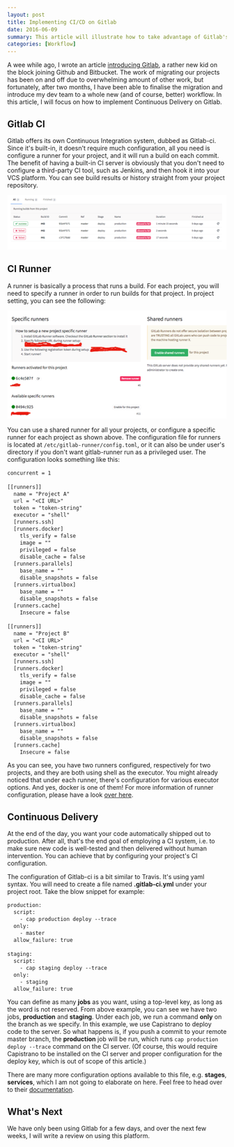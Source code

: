 ```yaml
---
layout: post
title: Implementing CI/CD on Gitlab
date: 2016-06-09
summary: This article will illustrate how to take advantage of Gitlab's built-in continuous integration server to implement continuous delivery for your projects.
categories: [Workflow]
---
```


A wee while ago, I wrote an article [introducing Gitlab](/posts/install-gitlab-ce-on-ubuntu-14-04/), a rather new kid on the block joining Github and Bitbucket. The work of migrating our projects has been on and off due to overwhelming amount of other work, but fortunately, after two months, I have been able to finalise the migration and introduce my dev team to a whole new (and of course, better) workflow. In this article, I will focus on how to implement Continuous Delivery on Gitlab.

## Gitlab CI
Gitlab offers its own Continuous Integration system, dubbed as Gitlab-ci. Since it's built-in, it doesn't require much configuration, all you need is configure a runner for your project, and it will run a build on each commit. The benefit of having a built-in CI server is obviously that you don't need to configure a third-party CI tool, such as Jenkins, and then hook it into your VCS platform. You can see build results or history straight from your project repository.

<img src="/images/build-history.png">

## CI Runner
A runner is basically a process that runs a build. For each project, you will need to specify a runner in order to run builds for that project. In project setting, you can see the following:

<img src="/images/runner.png">

You can use a shared runner for all your projects, or configure a specific runner for each project as shown above. The configuration file for runners is located at `/etc/gitlab-runner/config.toml`, or it can also be under user's directory if you don't want gitlab-runner run as a privileged user. The configuration looks something like this:

~~~
concurrent = 1

[[runners]]
  name = "Project A"
  url = "<CI URL>"
  token = "token-string"
  executor = "shell"
  [runners.ssh]
  [runners.docker]
    tls_verify = false
    image = ""
    privileged = false
    disable_cache = false
  [runners.parallels]
    base_name = ""
    disable_snapshots = false
  [runners.virtualbox]
    base_name = ""
    disable_snapshots = false
  [runners.cache]
    Insecure = false

[[runners]]
  name = "Project B"
  url = "<CI URL>"
  token = "token-string"
  executor = "shell"
  [runners.ssh]
  [runners.docker]
    tls_verify = false
    image = ""
    privileged = false
    disable_cache = false
  [runners.parallels]
    base_name = ""
    disable_snapshots = false
  [runners.virtualbox]
    base_name = ""
    disable_snapshots = false
  [runners.cache]
    Insecure = false
~~~

As you can see, you have two runners configured, respectively for two projects, and they are both using shell as the executor. You might already noticed that under each runner, there's configuration for various executor options. And yes, docker is one of them! For more information of runner configuration, please have a look [over here](https://gitlab.com/gitlab-org/gitlab-ci-multi-runner/tree/master/docs/executors).

## Continuous Delivery
At the end of the day, you want your code automatically shipped out to production. After all, that's the end goal of employing a CI system, i.e. to make sure new code is well-tested and then delivered without human intervention. You can achieve that by configuring your project's CI configuration.

The configuration of Gitlab-ci is a bit similar to Travis. It's using yaml syntax. You will need to create a file named **.gitlab-ci.yml** under your project root. Take the blow snippet for example:

~~~
production:
  script:
    - cap production deploy --trace
  only:
    - master
  allow_failure: true

staging:
  script:
    - cap staging deploy --trace
  only:
    - staging
  allow_failure: true
~~~

You can define as many **jobs** as you want, using a top-level key, as long as the word is not reserved. From above example, you can see we have two jobs, **production** and **staging**. Under each job, we run a command **only** on the branch as we specify. In this example, we use Capistrano to deploy code to the server. So what happens is, if you push a commit to your remote master branch, the **production** job will be run, which runs `cap production deploy --trace` command on the CI server. (Of course, this would require Capistrano to be installed on the CI server and proper configuration for the deploy key, which is out of scope of this article.)

There are many more configuration options available to this file, e.g. **stages**, **services**, which I am not going to elaborate on here. Feel free to head over to their [documentation](http://docs.gitlab.com/ce/ci/yaml/README.html).

## What's Next
We have only been using Gitlab for a few days, and over the next few weeks, I will write a review on using this platform.
